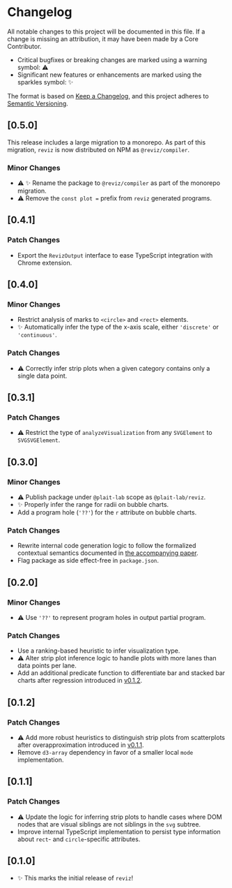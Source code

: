 # Changelog

All notable changes to this project will be documented in this file. If a change is missing an attribution, it may have been made by a Core Contributor.

- Critical bugfixes or breaking changes are marked using a warning symbol: ⚠️
- Significant new features or enhancements are marked using the sparkles symbol: ✨

The format is based on [Keep a Changelog](https://keepachangelog.com/en/1.0.0/), and this project adheres to [Semantic Versioning](https://semver.org/spec/v2.0.0.html).

## [0.5.0]

This release includes a large migration to a monorepo. As part of this migration, `reviz` is now distributed on NPM as `@reviz/compiler`.
### Minor Changes

- ⚠️ ✨ Rename the package to `@reviz/compiler` as part of the monorepo migration.
- ⚠️ Remove the `const plot =` prefix from `reviz` generated programs.

## [0.4.1]

### Patch Changes

- Export the `RevizOutput` interface to ease TypeScript integration with Chrome extension.

## [0.4.0]

### Minor Changes

- Restrict analysis of marks to `<circle>` and `<rect>` elements.
- ✨ Automatically infer the type of the x-axis scale, either `'discrete'` or `'continuous'`.

### Patch Changes

- ⚠️ Correctly infer strip plots when a given category contains only a single data point.

## [0.3.1]

### Patch Changes

- ⚠️ Restrict the type of `analyzeVisualization` from any `SVGElement` to `SVGSVGElement`.

## [0.3.0]

### Minor Changes

- ⚠️ Publish package under `@plait-lab` scope as `@plait-lab/reviz`.
- ✨ Properly infer the range for radii on bubble charts.
- Add a program hole (`'??'`) for the `r` attribute on bubble charts.

### Patch Changes

- Rewrite internal code generation logic to follow the formalized contextual semantics documented in [the accompanying paper](/paper/reviz.pdf).
- Flag package as side effect-free in `package.json`.

## [0.2.0]

### Minor Changes

- ⚠️ Use `'??'` to represent program holes in output partial program.

### Patch Changes

- Use a ranking-based heuristic to infer visualization type.
- ⚠️ Alter strip plot inference logic to handle plots with more lanes than data points per lane.
- Add an additional predicate function to differentiate bar and stacked bar charts after regression introduced in [v0.1.2](#[0.1.2]).

## [0.1.2]

### Patch Changes

- ⚠️ Add more robust heuristics to distinguish strip plots from scatterplots after overapproximation introduced in [v0.1.1](#[0.1.1]).
- Remove `d3-array` dependency in favor of a smaller local `mode` implementation.

## [0.1.1]

### Patch Changes

- ⚠️ Update the logic for inferring strip plots to handle cases where DOM nodes that are visual siblings are not siblings in the `svg` subtree.
- Improve internal TypeScript implementation to persist type information about `rect`- and `circle`-specific attributes.

## [0.1.0]

- ✨ This marks the initial release of `reviz`!
